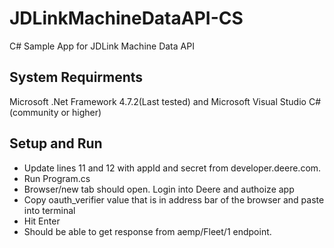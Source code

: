 # JDLinkMachineDataAPI-CS
C# Sample App for JDLink Machine Data API

## System Requirments
Microsoft .Net Framework 4.7.2(Last tested) and Microsoft Visual Studio C# (community or higher)

## Setup and Run
<ul>
  <li>Update lines 11 and 12 with appId and secret from developer.deere.com.</li>
  <li>Run Program.cs</li> 
  <li>Browser/new tab should open. Login into Deere and authoize app</li> 
  <li>Copy oauth_verifier value that is in address bar of the browser and paste into terminal</li>
  <li>Hit Enter</li>
  <li>Should be able to get response from aemp/Fleet/1 endpoint. </li>
</ul>

